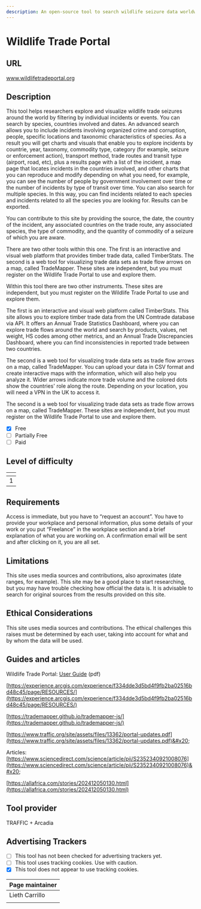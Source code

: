 ```yaml
---
description: An open-source tool to search wildlife seizure data worldwide.
---
```


# Wildlife Trade Portal

## URL

[www.wildlifetradeportal.org ](https://www.wildlifetradeportal.org/)

## Description

This tool helps researchers explore and visualize wildlife trade seizures around the world by filtering by individual incidents or events. You can search by species, countries involved and dates. An advanced search allows you to include incidents involving organized crime and corruption, people, specific locations and taxonomic characteristics of species. As a result you will get charts and visuals that enable you to explore incidents by countrie, year, taxonomy, commodity type, category (for example, seizure or enforcement action), transport method, trade routes and transit type (airport, road, etc), plus a results page with a list of the incident, a map page that locates incidents in the countries involved, and other charts that you can reproduce and modify depending on what you need, for example, you can see the number of people by government involvement over time or the number of incidents by type of transit over time. You can also search for multiple species. In this way, you can find incidents related to each species and incidents related to all the species you are looking for. Results can be exported.

You can contribute to this site by providing the source, the date, the country of the incident, any associated countries on the trade route, any associated species, the type of commodity, and the quantity of commodity of a seizure of which you are aware.

There are two other tools within this one. The first is an interactive and visual web platform that provides timber trade data, called TimberStats. The second is a web tool for visualizing trade data sets as trade flow arrows on a map, called TradeMapper. These sites are independent, but you must register on the Wildlife Trade Portal to use and explore them.

Within this tool there are two other instruments. These sites are independent, but you must register on the Wildlife Trade Portal to use and explore them.

The first is an interactive and visual web platform called TimberStats. This site allows you to explore timber trade data from the UN Comtrade database via API. It offers an Annual Trade Statistics Dashboard, where you can explore trade flows around the world and search by products, values, net weight, HS codes among other metrics, and an Annual Trade Discrepancies Dashboard, where you can find inconsistencies in reported trade between two countries.

The second is a web tool for visualizing trade data sets as trade flow arrows on a map, called TradeMapper. You can upload your data in CSV format and create interactive maps with the information, which will also help you analyze it. Wider arrows indicate more trade volume and the colored dots show the countries' role along the route. Depending on your location, you will need a VPN in the UK to access it.&#x20;

The second is a web tool for visualizing trade data sets as trade flow arrows on a map, called TradeMapper. These sites are independent, but you must register on the Wildlife Trade Portal to use and explore them.

* [x] Free
* [ ] Partially Free
* [ ] Paid

## Level of difficulty

<table><thead><tr><th data-type="rating" data-max="5"></th></tr></thead><tbody><tr><td>1</td></tr></tbody></table>

## Requirements

Access is immediate, but you have to “request an account”. You have to provide your workplace and personal information, plus some details of your work or you put “Freelance” in the workplace section and a brief explanation of what you are working on. A confirmation email will be sent and after clicking on it, you are all set.

## Limitations

This site uses media sources and contributions, also aproximates (date ranges, for example). This site may be a good place to start researching, but you may have trouble checking how official the data is. It is advisable to search for original sources from the results provided on this site.

## Ethical Considerations

This site uses media sources and contributions. The ethical challenges this raises must be determined by each user, taking into account for what and by whom the data will be used.

## Guides and articles

Wildlife Trade Portal: [User Guide](https://www.wildlifetradeportal.org/wildlife-trade-portal-guide.pdf) (pdf)

[https://experience.arcgis.com/experience/f334dde3d5bd4f9fb2ba02516bd48c45/page/RESOURCES/](https://experience.arcgis.com/experience/f334dde3d5bd4f9fb2ba02516bd48c45/page/RESOURCES/)

[https://trademapper.github.io/trademapper-js/](https://trademapper.github.io/trademapper-js/)

[https://www.traffic.org/site/assets/files/13362/portal-updates.pdf](https://www.traffic.org/site/assets/files/13362/portal-updates.pdf)&#x20;

Articles: [https://www.sciencedirect.com/science/article/pii/S2352340921008076](https://www.sciencedirect.com/science/article/pii/S2352340921008076)&#x20;

[https://allafrica.com/stories/202412050130.html](https://allafrica.com/stories/202412050130.html)

## Tool provider

TRAFFIC + Arcadia

## Advertising Trackers

* [ ] This tool has not been checked for advertising trackers yet.
* [ ] This tool uses tracking cookies. Use with caution.
* [x] This tool does not appear to use tracking cookies.

| Page maintainer |
| --------------- |
| Lieth Carrillo  |
|                 |
